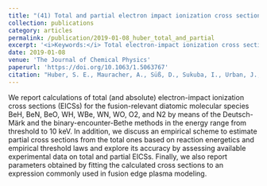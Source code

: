 ```yaml
---
title: "(41) Total and partial electron impact ionization cross sections of fusion-relevant diatomic molecules"
collection: publications
category: articles
permalink: /publication/2019-01-08_huber_total_and_partial
excerpt: '<i>Keywords:</i> Total electron-impact ionization cross sections; Partial electron-impact ionization cross sections; Computational method; Diatomic molecules; Nuclear fusion; Binary-encounter-Bethe method; Deutsch-Märk method'
date: 2019-01-08
venue: 'The Journal of Chemical Physics'
paperurl: 'https://doi.org/10.1063/1.5063767'
citation: "Huber, S. E., Mauracher, A., Süß, D., Sukuba, I., Urban, J., Borodin, D., & Probst, M. (2019). Total and partial electron impact ionization cross sections of fusion-relevant diatomic molecules. <i>The Journal of Chemical Physics, 150</i>, 024306."
---
```


We report calculations of total (and absolute) electron-impact ionization cross sections (EICSs) for the fusion-relevant diatomic molecular species BeH, BeN, BeO, WH, WBe, WN, WO, O2, and N2 by means of the Deutsch-Märk and the  binary-encounter-Bethe methods in the energy range from threshold to 10 keV. In addition, we discuss an empirical scheme to estimate partial cross sections from the total ones based on reaction energetics and empirical threshold laws and explore its accuracy by assessing available experimental data on total and partial EICSs. Finally, we also report parameters obtained by fitting the calculated cross sections to an expression commonly used in fusion edge plasma modeling.